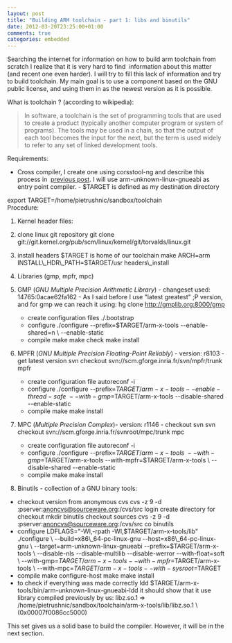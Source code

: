 ```yaml
---
layout: post
title: "Building ARM toolchain - part 1: libs and binutils"
date: 2012-03-20T23:25:00+01:00
comments: true
categories: embedded
---
```


Searching the internet for information on how to build arm toolchain from scratch I realize that it is very hard to find  information about this matter (and recent one even harder). I will try to fill this lack of information and try to build toolchain. My main goal is to use a component based on the GNU public license, and using them in as the newest version as it is possible.  
    
What is toolchain ? (according to wikipedia):  
    
> In software, a toolchain is the set of programming tools that are used to create a product (typically another computer program or system of programs). The tools may be used in a chain, so that the output of each tool becomes the input for the next, but the term is used widely to refer to any set of linked development tools.
    
Requirements:  
- Cross compiler, I create one using corsstool-ng and describe this process in  [previous post](http://pietrushnic.blogspot.com/2012/03/quick-build-of-arm-unknown-linux.html). I will use arm-unknown-linux-gnueabi as entry point compiler. - $TARGET is defined as my destination directory  

export TARGET=/home/pietrushnic/sandbox/toolchain  
Procedure:  

1. Kernel header files:

  1. clone linux git repository
git clone git://git.kernel.org/pub/scm/linux/kernel/git/torvalds/linux.git
  2. install headers $TARGET is home of our toolchain
make ARCH=arm INSTALL\\_HDR\\_PATH=\$TARGET/usr headers\\_install

3. Libraries (gmp, mpfr, mpc)
  1. GMP (_GNU Multiple Precision Arithmetic Library_) - changeset used: 14765:0acae62fa162
    - As I said before I use "latest greatest" ;P version, and for gmp we can reach it using:
hg clone http://gmplib.org:8000/gmp
     - create configuration files 
./.bootstrap
     - configure 
./configure --prefix=$TARGET/arm-x-tools --enable-shared=n \ --enable-static
     - compile 
make make check make install

  2. MPFR (_GNU Multiple Precision Floating-Point Reliably_) - version: r8103
    - get latest version 
svn checkout svn://scm.gforge.inria.fr/svn/mpfr/trunk mpfr
     - create configuration file 
autoreconf -i
     - configure 
./configure --prefix=$TARGET/arm-x-tools --enable-thread-safe \ --with-gmp=$TARGET/arm-x-tools --disable-shared --enable-static
     - compile 
make make install

  3. MPC (_Multiple Precision Complex_)- version: r1146
    - checkout svn 
svn checkout svn://scm.gforge.inria.fr/svnroot/mpc/trunk mpc
     - create configuration file 
autoreconf -i
     - configure 
./configure --prefix=$TARGET/arm-x-tools \ --with-gmp=$TARGET/arm-x-tools --with-mpfr=$TARGET/arm-x-tools \ --disable-shared --enable-static
     - compile 
make make install

4. Binutils - collection of a GNU binary tools:
  - checkout version from anonymous cvs
cvs -z 9 -d :pserver:anoncvs@sourceware.org:/cvs/src login create directory for checkout
mkdir binutils checkout sources
cvs -z 9 -d :pserver:anoncvs@sourceware.org:/cvs/src co binutils
  - configure
LDFLAGS="-Wl,-rpath -Wl,$TARGET/arm-x-tools/lib" ./configure \ --build=x86\_64-pc-linux-gnu --host=x86\_64-pc-linux-gnu \ --target=arm-unknown-linux-gnueabi --prefix=$TARGET/arm-x-tools \ --disable-nls --disable-multilib --disable-werror --with-float=soft \ --with-gmp=$TARGET/arm-x-tools --with-mpfr=$TARGET/arm-x-tools \ --with-mpc=$TARGET/arm-x-tools --with-sysroot=$TARGET
  - compile
make configure-host make make install
  - to check if everything was made correctly
ldd $TARGET/arm-x-tools/bin/arm-unknown-linux-gnueabi-ldd it should show that it use library compiled previously by us:
libz.so.1 => /home/pietrushnic/sandbox/toolchain/arm-x-tools/lib/libz.so.1 \ (0x00007f0086cc5000)

This set gives us a solid base to build the compiler. However, it will be in the next section.

